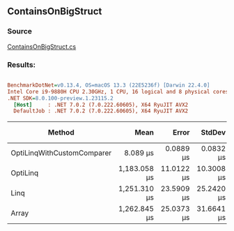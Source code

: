 ﻿## ContainsOnBigStruct

### Source
[ContainsOnBigStruct.cs](../../src/OptiLinq.Benchmark/ContainsOnBigStruct.cs)

### Results:
``` ini

BenchmarkDotNet=v0.13.4, OS=macOS 13.3 (22E5236f) [Darwin 22.4.0]
Intel Core i9-9880H CPU 2.30GHz, 1 CPU, 16 logical and 8 physical cores
.NET SDK=8.0.100-preview.1.23115.2
  [Host]     : .NET 7.0.2 (7.0.222.60605), X64 RyuJIT AVX2
  DefaultJob : .NET 7.0.2 (7.0.222.60605), X64 RyuJIT AVX2


```
|                     Method |         Mean |      Error |     StdDev |           Ratio | RatioSD |     Gen0 | Allocated | Alloc Ratio |
|--------------------------- |-------------:|-----------:|-----------:|----------------:|--------:|---------:|----------:|------------:|
| OptiLinqWithCustomComparer |     8.089 μs |  0.0889 μs |  0.0832 μs | 154.904x faster |   3.58x |        - |         - |          NA |
|                   OptiLinq | 1,183.058 μs | 11.0122 μs | 10.3008 μs |   1.059x faster |   0.02x | 152.3438 | 1280650 B |  1.00x more |
|                       Linq | 1,251.310 μs | 23.5909 μs | 25.2420 μs |        baseline |         | 152.3438 | 1280650 B |             |
|                      Array | 1,262.845 μs | 25.0373 μs | 31.6641 μs |   1.016x slower |   0.03x | 152.3438 | 1280650 B |  1.00x more |
